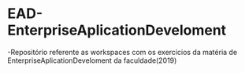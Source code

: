 # EAD-EnterpriseAplicationDeveloment
-Repositório referente as workspaces com os exercícios da matéria de EnterpriseAplicationDeveloment da faculdade(2019)
